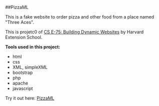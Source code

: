 ##PizzaML

This is a fake website to order pizza and other food from a place named "Three Aces".

This is projetc0 of [CS E-75: Building Dynamic Websites](http://cs75.tv/2012/summer/#about,projects) by Harvard Extension School.

**Tools used in this project:**
* html
* css
* XML, simpleXML
* bootstrap
* php
* apache
* javascript

Try it out here: [PizzaML](http://sanqingyuan.info/PizzaML/)
